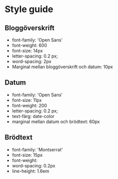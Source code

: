 # Style guide

## Bloggöverskrift  

- font-family: 'Open Sans'
- font-weight: 600
- font-size: 14px
- letter-spacing: 0.2 px;
- word-spacing: 2px
- Marginal mellan bloggöverskrift och datum: 10px

## Datum

- font-family: 'Open Sans'
- font-size: 11px
- font-weight: 200
- letter-spacing: 0.2 px;
- text-färg: date-color
- marginal mellan datum och brödtext: 60px

## Brödtext

- font-family: 'Montserrat'
- font-size: 15px
- font-weight: 
- word-spacing: 0.2px  
- line-height: 1.6em
